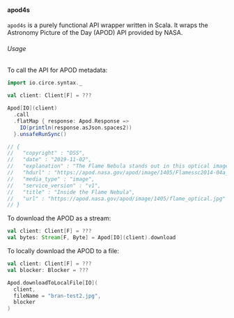 #### apod4s

`apod4s` is a purely functional API wrapper written in Scala. It wraps the Astronomy Picture of the Day (APOD) API provided by NASA.

###### Usage

To call the API for APOD metadata:

```scala
import io.circe.syntax._

val client: Client[F] = ???

Apod[IO](client)
  .call
  .flatMap { response: Apod.Response =>
    IO(println(response.asJson.spaces2))
  }.unsafeRunSync()

// {
//   "copyright" : "DSS",
//   "date" : "2019-11-02",
//   "explanation" : "The Flame Nebula stands out in this optical image of the dusty, crowded star forming regions toward Orion's belt, a mere 1,400 light-years away. X-ray data from the Chandra Observatory and infrared images from the Spitzer Space Telescope can take you inside the glowing gas and obscuring dust clouds though. Swiping your cursor (or clicking the image) will reveal many stars of the recently formed, embedded cluster NGC 2024, ranging in age from 200,000 years to 1.5 million years young. The X-ray/infrared composite image overlay spans about 15 light-years across the Flame's center. The X-ray/infrared data also indicate that the youngest stars are concentrated near the middle of the Flame Nebula cluster. That's the opposite of the simplest models of star formation for the stellar nursery that predict star formation begins in the denser center of a molecular cloud core. The result requires a more complex model; perhaps star formation continues longer in the center, or older stars are ejected from the center due to subcluster mergers.",
//   "hdurl" : "https://apod.nasa.gov/apod/image/1405/Flamessc2014-04a_Med.jpg",
//   "media_type" : "image",
//   "service_version" : "v1",
//   "title" : "Inside the Flame Nebula",
//   "url" : "https://apod.nasa.gov/apod/image/1405/flame_optical.jpg"
// }
```    

To download the APOD as a stream:

```scala
val client: Client[F] = ???
val bytes: Stream[F, Byte] = Apod[IO](client).download
```

To locally download the APOD to a file:

```scala
val client: Client[F] = ???
val blocker: Blocker = ???

Apod.downloadToLocalFile[IO](
  client, 
  fileName = "bran-test2.jpg", 
  blocker
)
```